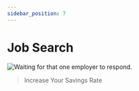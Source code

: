 ```yaml
---
sidebar_position: 7
---
```


# Job Search

![Waiting for that one employer to respond.](/img/employer-response.png)

>Increase Your Savings Rate